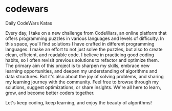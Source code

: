 # codewars
Daily CodeWars Katas

Every day, I take on a new challenge from CodeWars, an online platform that offers programming puzzles in various languages and levels of difficulty.
In this space, you'll find solutions I have crafted in different programming languages. 
I make an effort to not just solve the puzzles, but also to create clean, efficient, and readable code. 
I believe in practicing good coding habits, so I often revisit previous solutions to refactor and optimize them.
The primary aim of this project is to sharpen my skills, embrace new learning opportunities, and deepen my understanding of algorithms and data structures. 
But it's also about the joy of solving problems, and sharing my learning journey with the community.
Feel free to browse through my solutions, suggest optimizations, or share insights. 
We're all here to learn, grow, and become better coders together.

Let's keep coding, keep learning, and enjoy the beauty of algorithms!






